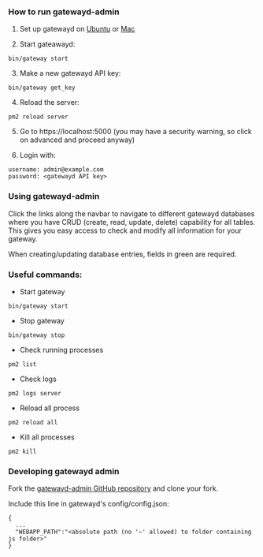 ### How to run gatewayd-admin

1. Set up gatewayd on [Ubuntu](https://github.com/ripple/gatewayd/blob/master/doc/install.md) or [Mac](https://github.com/ripple/gatewayd/blob/master/doc/installmac.md)

2. Start gateawayd:
```
bin/gateway start
```

3. Make a new gatewayd API key:
```
bin/gateway get_key
```

4. Reload the server:
```
pm2 reload server
```

5. Go to https://localhost:5000 (you may have a security warning, so click on advanced and proceed anyway)

6. Login with:
```
username: admin@example.com
password: <gatewayd API key>
```

### Using gatewayd-admin

Click the links along the navbar to navigate to different gatewayd databases where you have CRUD (create, read, update, delete) capability for all tables. This gives you easy access to check and modify all information for your gateway.

When creating/updating database entries, fields in green are required.

### Useful commands:

* Start gateway
```
bin/gateway start
```

* Stop gateway
```
bin/gateway stop
```

* Check running processes
```
pm2 list
```

* Check logs
```
pm2 logs server
```

* Reload all process
```
pm2 reload all
```

* Kill all processes
```
pm2 kill
```

### Developing gatewayd admin

Fork the [gatewayd-admin GitHub repository](https://github.com/gatewayd/gatewayd-admin) and clone your fork.

Include this line in gatewayd's config/config.json:

```
{
  ...
  "WEBAPP_PATH":"<absolute path (no '~' allowed) to folder containing js folder>"
}
```
